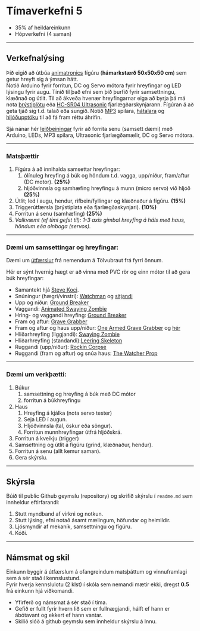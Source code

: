 # Tímaverkefni 5 

- 35% af heildareinkunn
- Hópverkefni (4 saman)

---

## Verkefnalýsing 

Þið eigið að útbúa [animatronics](https://github.com/VESM1VS/AFANGI/wiki/Mekatr%C3%B3nik#animatronics) fígúru (**hámarkstærð 50x50x50 cm**) sem getur hreyft sig á ýmsan hátt. <br>
Notið Arduino fyrir forritun, DC og Servo mótora fyrir hreyfingar og LED lýsingu fyrir augu. Tínið til það efni sem þið þurfið fyrir samsettningu, klæðnað og útlit.
Til að ákveða hvenær hreyfingarnar eiga að byrja þá má nota [þrýstiplötu](https://www.instructables.com/Use-a-DIY-Pressure-Plate-Switch-to-Automate-Your-H/) eða [HC-SR04 Ultrasonic](https://lastminuteengineers.com/arduino-sr04-ultrasonic-sensor-tutorial/) fjarlægðarskynjarann.
Fígúran á að geta tjáð sig t.d. talað eða sungið. Notið [MP3](https://www.dfrobot.com/product-1121.html) spilara, [hátalara](https://thepihut.com/products/stereo-enclosed-speaker-set-3w-4-ohm) og [hljóðupptöku](https://www.audacityteam.org/) til að fá fram réttu áhrifin. 

Sjá nánar hér [leiðbeiningar](../Kennsluefni/forritun_lokaverkefni.md) fyrir að forrita senu (samsett dæmi) með Arduino, LEDs, MP3 spilara, Ultrasonic fjarlægðamælir, DC og Servo mótora.

<!--
[PIR](https://lastminuteengineers.com/pir-sensor-arduino-tutorial/) hreyfiskynjara með [röraútfærslu](https://www.youtube.com/watch?v=aPhuZUS0zrc&ab_channel=Halstaff%27sAnimatronicWorkshop).
-->

---

### Matsþættir

1. Fígúra á að innihalda samsettar hreyfingar: 
   1. ólínuleg hreyfing á búk og höndum t.d. vagga, upp/niður, fram/aftur (DC motor). **(25%)**
   1. hljóðvinnsla og samhæfing hreyfingu á munn (micro servo) við hljóð **(25%)**
1. Útlit; led í augu, hendur, rifbein/fyllingar og klæðnaður á fígúru. **(15%)**
1. Triggerútfærsla (þrýstiplata eða fjarlægðaskynjari). **(10%)**
1. Forritun á senu (samhæfing) **(25%)**
1. _Valkvæmt (ef tími gefst til): 1-3 axis gimbal hreyfing á háls með haus, höndum eða olnboga (servos)._ 

<!--
grunnkrafa: 80%
aukakrafa: 20% - 1-3 axis gimbal hreyfing á háls með haus, höndum eða olnboga (servos).
-->

---

### Dæmi um samsettingar og hreyfingar:

Dæmi um [útfærslur](https://github.com/TskoliV5) frá nemendum á Tölvubraut frá fyrri önnum.
<br>

Hér er sýnt hvernig hægt er að vinna með PVC rör og einn mótor til að gera búk hreyfingar:

- Samantekt hjá [Steve Koci](https://youtu.be/mDxZNeLr8nI).
- Snúningur (hægri/vinstri): [Watchman](https://www.spiderhillpropworks.com/Animated-Watchman-Complete-Kit_p_32.html) og [sitjandi](https://www.youtube.com/watch?v=wxkXeRpMUpY&ab_channel=FrightProps)
- Upp og niður: [Ground Breaker](https://www.spiderhillpropworks.com/Animated-Ground-Breaker-Complete-Kit-_p_57.html) 
- Vaggandi: [Animated Swaying Zombie](https://www.spiderhillpropworks.com/Animated-Swaying-Zombie-Basic-Kit-_p_23.html)
- Hring- og vaggandi hreyfing: [Ground Breaker](https://www.youtube.com/watch?v=YJYXlgN1PaU)
- Fram og aftur: [Grave Grabber](http://www.fulcrumsites.com/haunt/html/the_grave_grabber.html)
- Fram og aftur og haus upp/niður: [One Armed Grave Grabber](https://www.youtube.com/watch?v=Ill7k_zleuQ) og [hér](http://www.fulcrumsites.com/haunt/html/the_one-armed_grave_grabber.html) 
- Hliðarhreyfing (liggjandi): [Swaying Zombie](https://www.youtube.com/watch?v=pk85vAiTC9U)
- Hliðarhreyfing (standandi):[Leering Skeleton](https://www.youtube.com/watch?v=Kyi7D8PKBPQ&ab_channel=deoblo85)
- Ruggandi (upp/niður): [Rockin Corpse](https://www.youtube.com/watch?v=x_cv7uOKOZo&ab_channel=deoblo85)
- Ruggandi (fram og aftur) og snúa haus: [The Watcher Prop](https://www.youtube.com/watch?v=M9avbEOjebE&ab_channel=deoblo85)

<!--
- Að hræra í pott: [Cauldron creep](https://www.youtube.com/watch?v=4t6pAuB6jDY), [leiðbeiningar](http://devilschariot.blogspot.com/)
- _Fram og aftur (skæri): [Zombie clown](https://www.youtube.com/watch?v=Cjkal0K9-PI&ab_channel=deoblo85) , [part 1 ](https://www.youtube.com/watch?v=z1G8xuvyhHk&ab_channel=deoblo85) , [part 2](https://www.youtube.com/watch?v=dj2RxPFyLcM&ab_channel=deoblo85)_
- Flókið: [DIY Legion Prop one motor, 6 movements (linkage og latex)](https://www.youtube.com/watch?v=Bv3bVVeowyg)
- [Shiatsu (nuddtæki) Zombie Halloween Prop Full Build](https://www.youtube.com/watch?v=U79K-0LTPQw&ab_channel=Montclair%27sLair)
- [Omars Haunted Trail](http://omarshauntedtrail.com/Props/props.htm)
-->

---

### Dæmi um verkþætti:

1. Búkur 
   1. samsettning og hreyfing á búk með DC mótor 
   1. forritun á búkhreyfingu
2. Haus 
   1. Hreyfing á kjálka (nota servo tester)
   1. Seja LED í augun.
   1. Hljóðvinnsla (tal, öskur eða söngur).
   1. Forritun munnhreyfingar útfrá hljóðskrá.
3. Forritun á kveikju (trigger) 
4. Samsettning og útlit á fígúru (grind, klæðnaður, hendur).
5. Forritun á senu (allt kemur saman).
6. Gera skýrslu.
 

---

## Skýrsla 
Búið til public Github geymslu (repository) og skrifið skýrslu í `readme.md` sem innheldur eftirfarandi: 

1. Stutt myndband af virkni og notkun. 
1. Stutt lýsing, efni notað ásamt mælingum, höfundar og heimildir.
1. Ljósmyndir af mekaník, samsettningu og fígúru.
1. Kóði.

--- 

## Námsmat og skil
Einkunn byggir á útfærslum á ofangreindum matsþáttum og vinnuframlagi sem á sér stað í kennslustund.<br>
Fyrir hverja kennslulotu (2 klst) í skóla sem nemandi mætir ekki, dregst **0.5** frá einkunn hjá viðkomandi.

- Yfirferð og námsmat á sér stað í tíma.
- Gefið er fullt fyrir hvern lið sem er fullnægjandi, hálft ef hann er ábótavant og ekkert ef hann vantar.
- Skilið slóð á github geymslu sem innheldur skýrslu á Innu.

